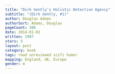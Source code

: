 ```yaml
---
title: "Dirk Gently's Holistic Detective Agency"
subtitle: "(Dirk Gently, #1)"
author: Douglas Adams
authorSort: Adams, Douglas
pageCount: 306
date: 2014-01-01
written: 1987
stars: 5
layout: post
category: book
tags: read unreviewed scifi humor
mapping: England, UK, Europe
gender: m
---
```

